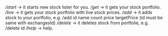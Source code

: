 
*/start*   -> it starts new stock lister for you.
*/get*     -> it gets your stock portfolio.
*/live*    -> it gets your stock portfolio with live stock prices.
*/add*     -> it adds stock to your portfolio,
                e.g. /add id name count price targetPrice
                (id must be same with exchangesId)
*/delete*  -> it deletes stock from portfolie,
                e.g. /delete id
*/help*    -> help.